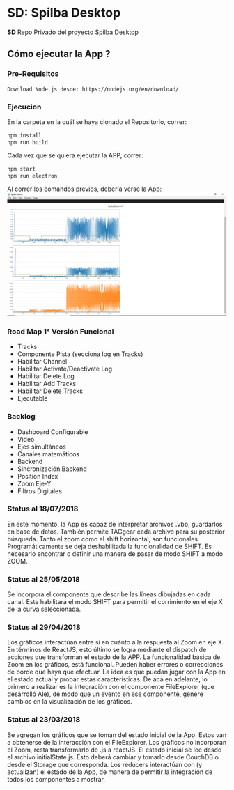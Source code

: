 # SD: Spilba Desktop


**SD** Repo Privado del proyecto Spilba Desktop


## Cómo ejecutar la App ?

### Pre-Requisitos

```
Download Node.js desde: https://nodejs.org/en/download/
```

### Ejecucion 
En la carpeta en la cuál se haya clonado el Repositorio, correr:

```
npm install
npm run build
```

Cada vez que se quiera ejecutar la APP, correr:

```
npm start
npm run electron
```

Al correr los comandos previos, debería verse la App:
![Captura de Pantalla APP Spilba](src/images/CAPTURA_SPILBA_1.png)

### Road Map 1° Versión Funcional
- Tracks
- Componente Pista (secciona log en Tracks)
- Habilitar Channel
- Habilitar Activate/Deactivate Log
- Habilitar Delete Log
- Habilitar Add Tracks
- Habilitar Delete Tracks
- Ejecutable

### Backlog
- Dashboard Configurable
- Video
- Ejes simultáneos
- Canales matemáticos
- Backend
- Sincronización Backend
- Position Index
- Zoom Eje-Y
- Filtros Digitales


### Status al 18/07/2018
En este momento, la App es capaz de interpretar archivos .vbo, guardarlos en base de datos. También permite TAGgear cada archivo para su posterior búsqueda. Tanto el zoom como el shift horizontal, son funcionales. Programáticamente se deja deshabilitada la funcionalidad de SHIFT. Es necesario encontrar o definir una manera de pasar de modo SHIFT a modo ZOOM. 

### Status al 25/05/2018
Se incorpora el componente que describe las líneas dibujadas en cada canal. Este habilitará el modo SHIFT para permitir el corrimiento en el eje X de la curva seleccionada.

### Status al 29/04/2018
Los gráficos interactúan entre sí en cuánto a la respuesta al Zoom en eje X. En términos de ReactJS, esto último se logra mediante el dispatch de acciones que transforman el estado de la APP. La funcionalidad básica de Zoom en los gráficos, está funcional. Pueden haber errores o correcciones de borde que haya que efectuar. La idea es que puedan jugar con la App en el estado actual y probar estas características. De acá en adelante, lo primero a realizar es la integración con el componente FileExplorer (que desarrolló Ale), de modo que un evento en ese componente, genere cambios en la visualización de los gráficos.


### Status al 23/03/2018 
Se agregan los gráficos que se toman del estado inicial de la App. Estos van a obtenerse de la interacción con el FileExplorer. 
Los gráficos no incorporan el Zoom, resta transformarlo de .js a reactJS. 
El estado inicial se lee desde el archivo initialState.js. Esto deberá cambiar y tomarlo desde CouchDB o desde el Storage que corresponda. 
Los reducers interactúan con (y actualizan) el estado de la App, de manera de permitir la integración de todos los componentes a mostrar.
